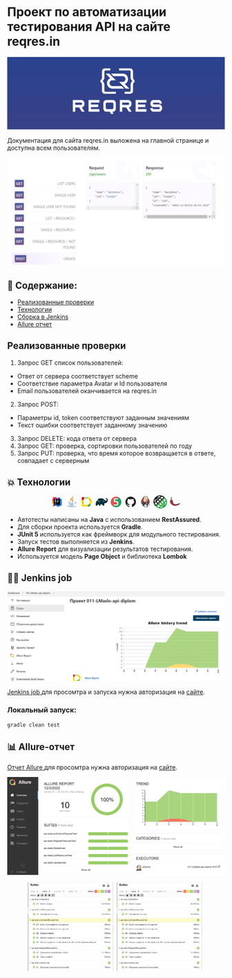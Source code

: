 # Проект по автоматизации тестирования API на сайте reqres.in
<p align="center">
<a href="https://reqres.in/"><img src="images/screen/logoReqres2.jpg" alt="reqres.in"/></a>
</p>

Документация для сайта reqres.in выложена на главной странице и доступна всем пользователям.
<p align="center">
<img src="images/screen/apiDocs2.PNG" alt="apiDocs"/>
</p>



## :memo: Содержание:
- [Реализованные проверки](#Реализованные-проверки)
- [Технологии](#boom-Технологии)
- [Сборка в Jenkins](#man_cook-Jenkins-job)
- [Allure отчет](#bar_chart-Allure-отчет)

## Реализованные проверки
1. Запрос GET список пользователей:
+ Ответ от сервера соответствует scheme
+ Соответствие параметра Avatar и Id пользователя 
+ Email пользователей оканчивается на reqres.in

2. Запрос POST:
+ Параметры id, token соответствуют заданным значениям 
+ Текст ошибки соответствует заданному значению

3. Запрос DELETE: кода ответа от сервера
4. Запрос GET: проверка, сортировки пользователей по году
5. Запрос PUT: проверка, что время которое возвращается в ответе, совпадает с серверным

## :boom: Технологии
<p align="center">
<img width="6%" title="Idea" src="images/logo/Idea.svg">
<img width="6%" title="Java" src="images/logo/Java.svg">
<img width="6%" title="Allure Report" src="images/logo/Allure.svg">
<img width="6%" title="Gradle" src="images/logo/Gradle.svg">
<img width="6%" title="JUnit5" src="images/logo/Junit5.svg">
<img width="6%" title="GitHub" src="images/logo/GitHub.svg">
<img width="6%" title="Jenkins" src="images/logo/Jenkins.svg">
<img width="6%" title="REST Assured" src="images/logo/logo-transparent.png">
<img width="6%" title="Lombok" src="images/logo/lombok.svg">
</p>


- Автотесты написаны на **Java** с использованием  **RestAssured**.
- Для сборки проекта используется **Gradle**.
- **JUnit 5** используется как фреймворк для модульного тестирования.
- Запуск тестов выполняется из **Jenkins**.
- **Allure Report** для визуализации результатов тестирования.
- Используется модель **Page Object** и библиотека **Lombok**



## :man_cook: Jenkins job
<a href="https://jenkins.autotests.cloud/job/011-LMaslo-api-diplom/"><img src="images/screen/jenkins3.PNG" alt="Jenkins"/></a>
</p>


<a target="_blank" href="https://jenkins.autotests.cloud/job/011-LMaslo-api-diplom/">Jenkins job </a> для просомтра и запуска нужна авторизация на <a target="_blank" href="https://jenkins.autotests.cloud/">сайте</a>.
<p align="center"> 


###  Локальный запуск:
```
gradle clean test
```

## :bar_chart: Allure-отчет
<a target="_blank" href="https://jenkins.autotests.cloud/job/011-LMaslo-api-diplom/10/allure/">Отчет Allure </a> для просомтра нужна авторизация на <a target="_blank" href="https://jenkins.autotests.cloud/">сайте</a>.

 <p align="center">
<a href="https://jenkins.autotests.cloud/job/011-LMaslo-api-diplom/10/allure/"><img src="images/screen/allure3.PNG" alt="Allure"/></a>
  </p>
  
  <p align="center">
<img width="40%" title="Test_list" src="images/screen/allureTestList.PNG">
<img width="40%" title="Example_Test_case" src="images/screen/allureTestList.PNG">
</p>
  
  
 




